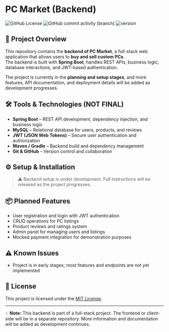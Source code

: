 # PC Market (Backend)

![GitHub License](https://img.shields.io/github/license/destrutoyt/pcmarket-server)
![GitHub commit activity (branch)](https://img.shields.io/github/commit-activity/t/destrutoyt/pcmarket-server/main)
![version](https://img.shields.io/badge/version-0.0.1-red)

## 🚀 Project Overview

This repository contains the **backend of PC Market**, a full-stack web application that allows users to **buy and sell custom PCs**.  
The backend is built with **Spring Boot**, handles REST APIs, business logic, database interactions, and JWT-based authentication.  

The project is currently in the **planning and setup stages**, and more features, API documentation, and deployment details will be added as development progresses.

## 🛠 Tools & Technologies (NOT FINAL)

- **Spring Boot** – REST API development, dependency injection, and business logic  
- **MySQL** – Relational database for users, products, and reviews  
- **JWT (JSON Web Tokens)** – Secure user authentication and authorization  
- **Maven / Gradle** – Backend build and dependency management  
- **Git & GitHub** – Version control and collaboration  

## ⚙️ Setup & Installation

> ⚠️ Backend setup is under development. Full instructions will be released as the project progresses.

## 📦 Planned Features

- User registration and login with JWT authentication  
- CRUD operations for PC listings  
- Product reviews and ratings system  
- Admin panel for managing users and listings  
- Mocked payment integration for demonstration purposes  

## ⚠️ Known Issues

- Project is in early stages; most features and endpoints are not yet implemented  

## 📄 License

This project is licensed under the [MIT License](https://github.com/destrutoyt/pcmarket-server/blob/main/LICENSE).

---

💡 **Note:** This backend is part of a full-stack project. The frontend or client-side will be in a separate repository. More information and documentation will be added as development continues.

